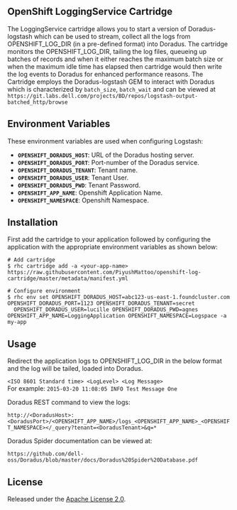 ## OpenShift LoggingService Cartridge

The LoggingService cartridge allows you to start a version of Doradus-logstash which can be used to stream, collect all the logs from OPENSHIFT_LOG_DIR (in a pre-defined format) into Doradus. The cartridge monitors the OPENSHIFT_LOG_DIR, tailing the log files, queueing up batches of records and when it either reaches the maximum batch size or when the maximum idle time has elapsed then cartridge would then write the log events to Doradus for enhanced performance reasons.
The Cartridge employs the Doradus-logstash GEM to interact with Doradus which is characterized by `batch_size`, `batch_wait` and can be viewed at `https://git.labs.dell.com/projects/BD/repos/logstash-output-batched_http/browse`


## Environment Variables

These environment variables are used when configuring Logstash:

 * **`OPENSHIFT_DORADUS_HOST`**: URL of the Doradus hosting server. 
 * **`OPENSHIFT_DORADUS_PORT`**: Port-number of the Doradus service. 
 * **`OPENSHIFT_DORADUS_TENANT`**: Tenant name. 
 * **`OPENSHIFT_DORADUS_USER`**: Tenant User. 
 * **`OPENSHIFT_DORADUS_PWD`**: Tenant Password. 
 * **`OPENSHIFT_APP_NAME`**: Openshift Application Name. 
 * **`OPENSHIFT_NAMESPACE`**: Openshift Namespace. 


## Installation

First add the cartridge to your application followed by configuring the application with the appropriate environment variables as shown below: 

    # Add cartridge
    $ rhc cartridge add -a <your-app-name> https://raw.githubusercontent.com/PiyushMattoo/openshift-log-cartridge/master/metadata/manifest.yml
	
	# Configure environment
    $ rhc env set OPENSHIFT_DORADUS_HOST=abc123-us-east-1.foundcluster.com OPENSHIFT_DORADUS_PORT=1123 OPENSHIFT_DORADUS_TENANT=secret 
	  OPENSHIFT_DORADUS_USER=lucille OPENSHIFT_DORADUS_PWD=agnes OPENSHIFT_APP_NAME=LoggingApplication OPENSHIFT_NAMESPACE=Logspace -a my-app

## Usage

Redirect the application logs to OPENSHIFT_LOG_DIR in the below format and the log will be tailed, loaded into Doradus.

`<ISO 8601 Standard time> <LogLevel> <Log Message>`  
For example: `2015-03-20 11:08:05 INFO Test Message One` 

Doradus REST command to view the logs:

`http://<DoradusHost>:<DoradusPort>/<OPENSHIFT_APP_NAME>/logs_<OPENSHIFT_APP_NAME>_<OPENSHIFT_NAMESPACE></_query?tenant=<DoradusTenant>&q=*`

Doradus Spider documentation can be viewed at:

`https://github.com/dell-oss/Doradus/blob/master/docs/Doradus%20Spider%20Database.pdf`
	
## License

Released under the [Apache License 2.0](http://www.apache.org/licenses/LICENSE-2.0.html).